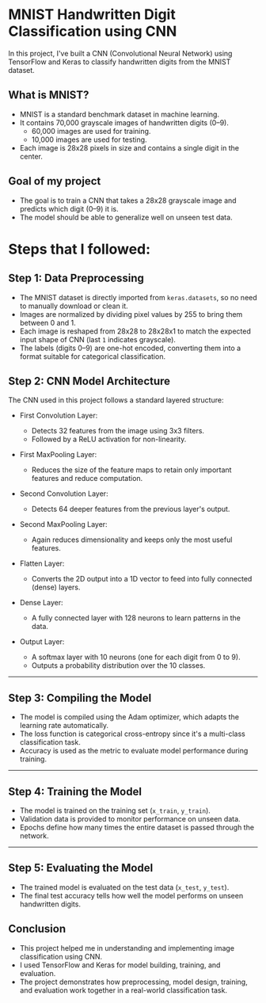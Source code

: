 # MNIST Handwritten Digit Classification using CNN
In this project, I've built a CNN (Convolutional Neural Network) using TensorFlow and Keras to classify handwritten digits from the MNIST dataset.

## What is MNIST?
* MNIST is a standard benchmark dataset in machine learning.
* It contains 70,000 grayscale images of handwritten digits (0–9).
  - 60,000 images are used for training.
  - 10,000 images are used for testing.
* Each image is 28x28 pixels in size and contains a single digit in the center.

## Goal of my project 
* The goal is to train a CNN that takes a 28x28 grayscale image and predicts which digit (0–9) it is.
* The model should be able to generalize well on unseen test data.

# Steps that I followed:
##  Step 1: Data Preprocessing

* The MNIST dataset is directly imported from `keras.datasets`, so no need to manually download or clean it.
* Images are normalized by dividing pixel values by 255 to bring them between 0 and 1.
* Each image is reshaped from 28x28 to 28x28x1 to match the expected input shape of CNN (last `1` indicates grayscale).
* The labels (digits 0–9) are one-hot encoded, converting them into a format suitable for categorical classification.


## Step 2: CNN Model Architecture

The CNN used in this project follows a standard layered structure:

* First Convolution Layer:
  - Detects 32 features from the image using 3x3 filters.
  - Followed by a ReLU activation for non-linearity.

* First MaxPooling Layer:
  - Reduces the size of the feature maps to retain only important features and reduce computation.

* Second Convolution Layer:
  - Detects 64 deeper features from the previous layer's output.

* Second MaxPooling Layer:
  - Again reduces dimensionality and keeps only the most useful features.

* Flatten Layer:
  - Converts the 2D output into a 1D vector to feed into fully connected (dense) layers.

* Dense Layer:
  - A fully connected layer with 128 neurons to learn patterns in the data.

* Output Layer:
  - A softmax layer with 10 neurons (one for each digit from 0 to 9).
  - Outputs a probability distribution over the 10 classes.

---

## Step 3: Compiling the Model

* The model is compiled using the Adam optimizer, which adapts the learning rate automatically.
* The loss function is categorical cross-entropy since it's a multi-class classification task.
* Accuracy is used as the metric to evaluate model performance during training.

---

## Step 4: Training the Model

* The model is trained on the training set (`x_train`, `y_train`).
* Validation data is provided to monitor performance on unseen data.
* Epochs define how many times the entire dataset is passed through the network.

---

## Step 5: Evaluating the Model

* The trained model is evaluated on the test data (`x_test`, `y_test`).
* The final test accuracy tells how well the model performs on unseen handwritten digits.

## Conclusion

* This project helped me in understanding and implementing image classification using CNN.
* I used TensorFlow and Keras for model building, training, and evaluation.
* The project demonstrates how preprocessing, model design, training, and evaluation work together in a real-world classification task.

